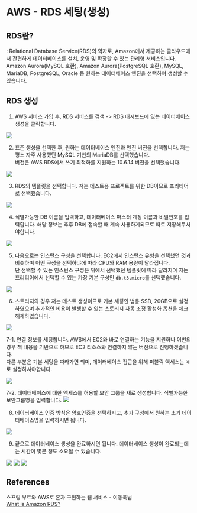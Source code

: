 # AWS - RDS 세팅(생성)

## RDS란?
: Relational Database Service(RDS)의 약자로, Amazon에서 제공하는 클라우드에서 간편하게 데이터베이스를 설치, 운영 및 확장할 수 있는 관리형 서비스입니다. Amazon Aurora(MySQL 호환), Amazon Aurora(PostgreSQL 호환), MySQL, MariaDB, PostgreSQL, Oracle 등 원하는 데이터베이스 엔진을 선택하여 생성할 수 있습니다.

## RDS 생성
1. AWS 서비스 가입 후, RDS 서비스를 검색 -> RDS 대시보드에 있는 데이터베이스 생성을 클릭합니다.

![](../img/rds_01.png)

2. 표준 생성을 선택한 후, 원하는 데이터베이스 엔진과 엔진 버전을 선택합니다. 저는 평소 자주 사용했던 MySQL 기반의 MariaDB를 선택했습니다. <br>
버전은 AWS RDS에서 쓰기 최적화를 지원하는 10.6.14 버전을 선택했습니다.

![](../img/rds_02.png)

3. RDS의 템플릿을 선택합니다. 저는 테스트용 프로젝트를 위한 DB이므로 프리티어로 선택했습니다. 

![](../img/rds_03.png)

4. 식별가능한 DB 이름을 입력하고, 데이터베이스 마스터 계정 이름과 비밀번호를 입력합니다. 해당 정보는 추후 DB에 접속할 때 계속 사용하게되므로 따로 저장해두셔야합니다.

![](../img/rds_04.png)

5. 다음으로는 인스턴스 구성을 선택합니다. EC2에서 인스턴스 유형을 선택했던 것과 비슷하며 어떤 구성을 선택하냐에 따라 CPU와 RAM 용량이 달라집니다.<br>
단 선택할 수 있는 인스턴스 구성은 위에서 선택했던 템플릿에 따라 달라지며 저는 프리티어에서 선택할 수 있는 가장 기본 구성인 `db.t3.micro`를 선택했습니다.

![](../img/rds_05.png)

6. 스토리지의 경우 저는 테스트 생성이므로 기본 세팅인 범용 SSD, 20GB으로 설정하였으며 추가적인 비용이 발생할 수 있는 스토리지 자동 조정 활성화 옵션을 체크 해제하였습니다.

![](../img/rds_06.png)

7-1. 연결 정보를 세팅합니다. AWS에서 EC2와 바로 연결하는 기능을 지원하나 이번의 경우 책 내용을 기반으로 하므로 EC2 리소스와 연결하지 않는 버전으로 진행하겠습니다.<br>
다른 부분은 기본 세팅을 따라가면 되며, 데이터베이스 접근을 위해 퍼블릭 액세스는 `예`로  설정하셔야합니다. 

![](../img/rds_07.png)

7-2. 데이터베이스에 대한 액세스를 허용할 보안 그룹을 새로 생성합니다. 식별가능한 보안그룹명을 입력합니다.
![](../img/rds_08.png)

8. 데이터베이스 인증 방식은 암호인증을 선택하시고, 추가 구성에서 원하는 초기 데이터베이스명을 입력하시면 됩니다. 

![](../img/rds_09.png)

9. 끝으로 데이터베이스 생성을 완료하시면 됩니다. 데이터베이스 생성이 완료되는데는 시간이 몇분 정도 소요될 수 있습니다.

![](../img/rds_10.png)
![](../img/rds_11.png)
![](../img/rds_12.png)

## References
스프링 부트와 AWS로 혼자 구현하는 웹 서비스 - 이동욱님<br>
[What is Amazon RDS?](https://aws.amazon.com/ko/rds/#)
